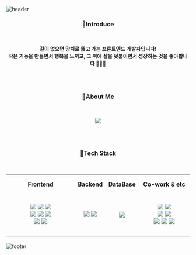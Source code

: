 ![header](https://capsule-render.vercel.app/api?type=waving&color=gradient&height=200&section=header&text=Hello!%20Welcome!%20&fontSize=40&fontAlignY=36&animation=twinkling&)

<h3 align=center> 🌈Introduce </h3><br>
<p align=center> <strong>길이 없으면 망치로 뚫고 가는 프론트엔드 개발자입니다!<br>
  작은 기능을 만들면서 행복을 느끼고, 그 위에 살을 덧붙이면서 성장하는 것을 좋아합니다 👩🏻‍🦱</strong> 

<br><br>

<h3 align=center> 🌈About Me </h3><br>
<p align=center>
  <a href="https://velog.io/@hyeonbinnn"><img src="https://img.shields.io/badge/Velog-20C997?style=flat-square&logo=velog&logoColor=white"/></a>

<br><br>
  
<h3 align=center> 🌈Tech Stack </h3><br>
<table align="center">
  <tr height="50px">
    <th>Frontend</th>
    <th>Backend</th>
    <th>DataBase</th>
    <th>Co-work & etc</th>
  </tr>
  
<tr height="120px">
<td valign="center" width="40%">
<div align="center">
<img src="https://img.shields.io/badge/HTML5-E34F26?style=flat-square&logo=html5&logoColor=white">
<img src="https://img.shields.io/badge/CSS3-1572B6?style=flat-square&logo=css3&logoColor=white">
<img src="https://img.shields.io/badge/JavaScript-F7DF1E?style=flat-square&logo=javascript&logoColor=black"><br>
<img src="https://img.shields.io/badge/React-61DAFB?style=flat-square&logo=react&logoColor=black">
<img src="https://img.shields.io/badge/Redux-764ABC?style=square&logo=Redux&logoColor=white">
<img src="https://img.shields.io/badge/Styled--components-DB7093?style=square&logo=styled-components&logoColor=white"><br>
<img src="https://img.shields.io/badge/Tailwindcss-06B6D4?style=flat-square&logo=tailwindcss&logoColor=white">
<img src="https://img.shields.io/badge/Bootstrap-7952B3?style=flat-square&logo=bootstrap&logoColor=white">
</div>
</td>

<td valign="center" width="15%">
<div align="center">  
<img src="https://img.shields.io/badge/Node.js-339933?style=flat-square&logo=node.js&logoColor=white">
<img src="https://img.shields.io/badge/Python-3776AB?style=flat-square&logo=python&logoColor=white">
</div>
</td>

<td valign="center" width="15%">
<div align="center">  
<img src="https://img.shields.io/badge/MongoDB-47A248?style=flat-square&logo=mongodb&logoColor=white">
</div>
</td>

<td valign="center" width="30%">
<div align="center">  
<img src="https://img.shields.io/badge/Figma-F24E1E?style=square&logo=Figma&logoColor=white">
<img src="https://img.shields.io/badge/Git-F05032?style=square&logo=git&logoColor=white"> <br>
<img src="https://img.shields.io/badge/GitHub-181717?style=square&logo=github&logoColor=white">
<img src="https://img.shields.io/badge/Notion-000000?style=square&logo=Notion&logoColor=white"> <br>
<img src="https://img.shields.io/badge/Discord-5865F2?style=square&logo=discord&logoColor=white">
<img src="https://img.shields.io/badge/Slack-4A154B?style=square&logo=Slack&logoColor=white">
<img src="https://img.shields.io/badge/VSCode-007ACC?style=square&logo=VisualStudioCode&logoColor=white">
</div>
</td>

</td></tr></table>  

![footer](https://capsule-render.vercel.app/api?type=waving&color=gradient&height=100&section=footer&text=👩🏻‍💻&fontAlign=90&fontsize=10&animation=blink&)

